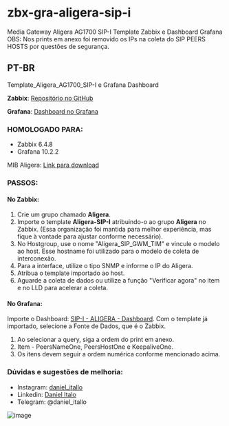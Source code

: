 # zbx-gra-aligera-sip-i

Media Gateway Aligera AG1700 SIP-I
Template Zabbix e Dashboard Grafana
OBS: Nos prints em anexo foi removido os IPs na coleta do SIP PEERS HOSTS por questões de segurança.

## PT-BR
Template_Aligera_AG1700_SIP-I e Grafana Dashboard

**Zabbix**: [Repositório no GitHub](https://github.com/italodaniel/zbx-gra-aligera-sip-i)

**Grafana**: [Dashboard no Grafana](https://grafana.com/grafana/dashboards/20093-sip-i-tim-brasil/)

### HOMOLOGADO PARA:
- Zabbix 6.4.8
- Grafana 10.2.2

MIB Aligera: [Link para download](https://docs.aligera.com.br/images/b/b5/ALIGERA-MIB.mib)

### PASSOS:

#### No Zabbix:
1. Crie um grupo chamado **Aligera**.
2. Importe o template **Aligera-SIP-I** atribuindo-o ao grupo **Aligera** no Zabbix. (Essa organização foi mantida para melhor experiência, mas fique à vontade para ajustar conforme necessário).
3. No Hostgroup, use o nome "Aligera_SIP_GWM_TIM" e vincule o modelo ao host. Esse hostname foi utilizado para o modelo de coleta de interconexão.
4. Para a interface, utilize o tipo SNMP e informe o IP do Aligera.
5. Atribua o template importado ao host.
6. Aguarde a coleta de dados ou utilize a função "Verificar agora" no item e no LLD para acelerar a coleta.

#### No Grafana:
Importe o Dashboard: [SIP-I - ALIGERA - Dashboard](https://grafana.com/grafana/dashboards/20086-sip-i-tim-brasil/). Com o template já importado, selecione a Fonte de Dados, que é o Zabbix.
1. Ao selecionar a query, siga a ordem do print em anexo.
2. Item - PeersNameOne, PeersHostOne e KeepaliveOne. 
3. Os itens devem seguir a ordem numérica conforme mencionado acima.

### Dúvidas e sugestões de melhoria:
- Instagram: [daniel_itallo](https://www.instagram.com/daniel_itallo)
- Linkedin: [Daniel Italo](https://www.linkedin.com/in/daniel-italo/)
- Telegram: @daniel_itallo

![image](https://github.com/italodaniel/zbx-gra-aligera-sip-i/assets/47395906/f0c25fc6-4170-400e-b470-e22bfa245ea8)


  
